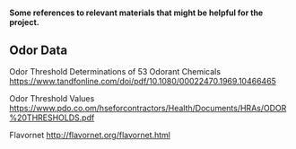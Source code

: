 #### Some references to relevant materials that might be helpful for the project.
## Odor Data
Odor Threshold Determinations of 53 Odorant Chemicals https://www.tandfonline.com/doi/pdf/10.1080/00022470.1969.10466465

Odor Threshold Values https://www.pdo.co.om/hseforcontractors/Health/Documents/HRAs/ODOR%20THRESHOLDS.pdf

Flavornet http://flavornet.org/flavornet.html
